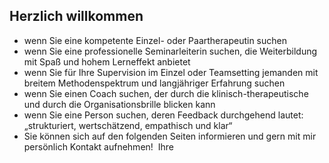## Herzlich willkommen

* wenn Sie eine kompetente Einzel- oder Paartherapeutin suchen
* wenn Sie eine professionelle Seminarleiterin suchen, die Weiterbildung mit Spaß und hohem Lerneffekt anbietet
* wenn Sie für Ihre Supervision im Einzel oder Teamsetting jemanden mit breitem Methodenspektrum und langjähriger Erfahrung suchen
* wenn Sie einen Coach suchen, der durch die klinisch-therapeutische und durch die Organisationsbrille blicken kann
* wenn Sie eine Person suchen, deren Feedback durchgehend lautet: „strukturiert, wertschätzend, empathisch und klar“
* Sie können sich auf den folgenden Seiten informieren und gern mit mir persönlich Kontakt aufnehmen!  Ihre
